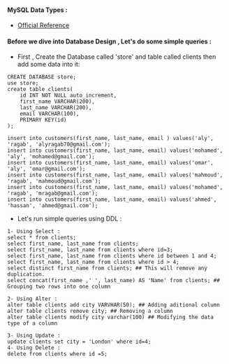 #### MySQL Data Types :
- [Official Reference](https://dev.mysql.com/doc/refman/8.0/en/data-types.html)

#### Before we dive into Database Design , Let's do some simple queries :

- First , Create the Database called 'store' and table called clients then add some data into it:
```
CREATE DATABASE store;
use store;
create table clients(
	id INT NOT NULL auto_increment,
    first_name VARCHAR(200),
    last_name VARCHAR(200),
    email VARCHAR(100),
    PRIMARY KEY(id)
);

insert into customers(first_name, last_name, email ) values('aly', 'ragab', 'alyragab70@gmail.com');
insert into customers(first_name, last_name, email) values('mohamed', 'aly', 'mohamed@gmail.com');
insert into customers(first_name, last_name, email) values('omar', 'aly', 'omar@gmail.com');
insert into customers(first_name, last_name, email) values('mahmoud', 'ragab', 'mahmoud@gmail.com');
insert into customers(first_name, last_name, email) values('mohamed', 'ragab', 'mragab@gmail.com');
insert into customers(first_name, last_name, email) values('ahmed', 'hassan', 'ahmed@gmail.com');
```
- Let's run simple queries using DDL :
```
1- Using Select :
select * from clients;
select first_name, last_name from clients;
select first_name, last_name from clients where id=3;
select first_name, last_name from clients where id between 1 and 4;
select first_name, last_name from clients where id > 4;
select distinct first_name from clients; ## This will remove any duplication.
select concat(first_name ,' ', last_name) AS 'Name' from clients; ## Grouping two rows into one column

2- Using Alter :
alter table clients add city VARVHAR(50); ## Adding aditional column
alter table clients remove city; ## Removing a column
alter table clients modify city varchar(100) ## Modifying the data type of a column

3- Using Update :
update clients set city = 'London' where id=4;
4- Using Delete :
delete from clients where id =5;
```